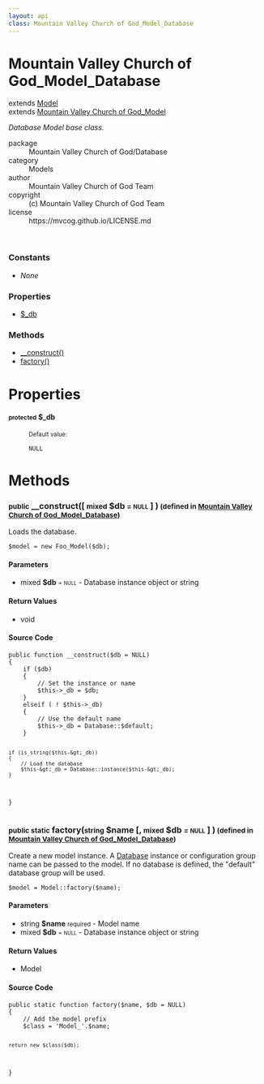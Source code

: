```yaml
---
layout: api
class: Mountain Valley Church of God_Model_Database
---
```

<h1>Mountain Valley Church of God_Model_Database</h1>
extends <a href='/documentation/api/Model'>Model</a>
<br />
extends <a href='/documentation/api/Mountain Valley Church of God_Model'>Mountain Valley Church of God_Model</a>
<br />
<p>
<i><p>Database Model base class.</p>
</i>
</p>
<dl class='tags'>
<dt>package</dt>
<dd>Mountain Valley Church of God/Database</dd>
<dt>category</dt>
<dd>Models</dd>
<dt>author</dt>
<dd>Mountain Valley Church of God Team</dd>
<dt>copyright</dt>
<dd>(c) Mountain Valley Church of God Team</dd>
<dt>license</dt>
<dd>https://mvcog.github.io/LICENSE.md</dd>
</dl>
<br />
<div class='toc row d-none d-sm-flex d-md-flex d-lg-flex d-xl-flex'>
<div class='constants col-4'>
<h3>Constants</h3>
<ul>
<li>
<em>None</em>
</li>
</ul>
</div>
<div class='properties col-4'>
<h3>Properties</h3>
<ul>
<li>
<a href="#property-_db">$_db</a>
</li>
</ul>
</div>
<div class='methods col-4'>
<h3>Methods</h3>
<ul>
<li>
<a href="#__construct">__construct()</a>
</li>
<li>
<a href="#factory">factory()</a>
</li>

</ul>
</div>
</div>
<h1 id='properties'>Properties</h1>
<div class='properties'>
<dl>
<dt>
<h4 id='property-_db'><small>protected</small>  <span class='blue'></span> $_db</h4>
</dt>
<dd>
 </dd>
<dd>
 </dd>
<dd>
<small>Default value:</small>
<br />
 <pre class="debug"><small>NULL</small></pre></dd>
</dl>
</div>
<h1 id='methods'>Methods</h1>
<div class='methods'>

<div class='method'>
<h3 id="__construct"><small>public</small>  __construct([ <small>mixed</small> <span class="param" title="Database instance object or string">$db</span> <small>= <small>NULL</small></small> ] )<small> (defined in <a href='/documentation/api/Mountain Valley Church of God_Model_Database'>Mountain Valley Church of God_Model_Database</a>)</small></h3>
<div class='description'><p>Loads the database.</p>

<pre><code>$model = new Foo_Model($db);
</code></pre>
</div>
<h4>Parameters</h4>
<ul>
<li>
 <span class="blue">mixed </span><strong> $db</strong> <small> = <small>NULL</small></small> - Database instance object or string</li>
</ul>
<h4>Return Values</h4>
<ul class='return'>
<li>
<span class='blue'>void</span>  
</li></ul>
<div class="method-source">
<h4>Source Code</h4>
<pre>
<code class="language-php">public function __construct($db = NULL)
{
	if ($db)
	{
		// Set the instance or name
		$this-&gt;_db = $db;
	}
	elseif ( ! $this-&gt;_db)
	{
		// Use the default name
		$this-&gt;_db = Database::$default;
	}

	if (is_string($this-&gt;_db))
	{
		// Load the database
		$this-&gt;_db = Database::instance($this-&gt;_db);
	}
}</code>
</pre>
</div>
</div>

<div class='method'>
<h3 id="factory"><small>public static</small>  factory(<small>string</small> <span class="param" title="Model name">$name</span> [, <small>mixed</small> <span class="param" title="Database instance object or string">$db</span> <small>= <small>NULL</small></small> ] )<small> (defined in <a href='/documentation/api/Mountain Valley Church of God_Model_Database'>Mountain Valley Church of God_Model_Database</a>)</small></h3>
<div class='description'><p>Create a new model instance. A <a href="/index.php/">Database</a> instance or configuration
group name can be passed to the model. If no database is defined, the
"default" database group will be used.</p>

<pre><code>$model = Model::factory($name);
</code></pre>
</div>
<h4>Parameters</h4>
<ul>
<li>
 <span class="blue">string </span><strong> $name</strong> <small>required</small> - Model name</li>
<li>
 <span class="blue">mixed </span><strong> $db</strong> <small> = <small>NULL</small></small> - Database instance object or string</li>
</ul>
<h4>Return Values</h4>
<ul class='return'>
<li>
<span class='blue'>Model</span>  
</li></ul>
<div class="method-source">
<h4>Source Code</h4>
<pre>
<code class="language-php">public static function factory($name, $db = NULL)
{
	// Add the model prefix
	$class = &#039;Model_&#039;.$name;

	return new $class($db);
}</code>
</pre>
</div>
</div>
</div>